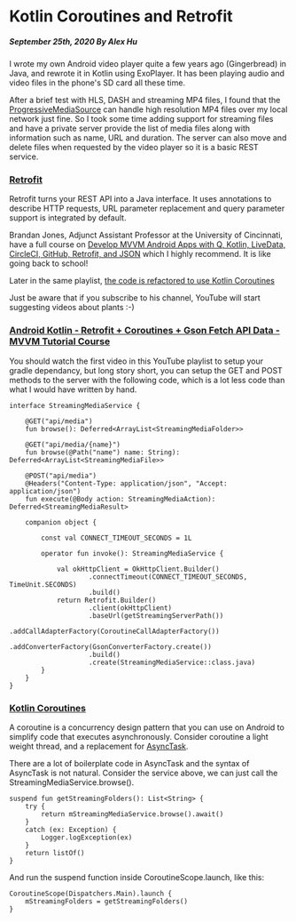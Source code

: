 # Kotlin Coroutines and Retrofit
##### September 25th, 2020 By Alex Hu

I wrote my own Android video player quite a few years ago (Gingerbread) in Java, and rewrote it in Kotlin using ExoPlayer.
It has been playing audio and video files in the phone's SD card all these time.

After a brief test with HLS, DASH and streaming MP4 files, I found that the [ProgressiveMediaSource](https://exoplayer.dev/progressive.html)
can handle high resolution MP4 files over my local network just fine. So I took some time adding support for streaming files
and have a private server provide the list of media files along with information such as name, URL and duration.
The server can also move and delete files when requested by the video player so it is a basic REST service.



### [Retrofit](https://androidpedia.net/en/tutorial/1132/retrofit2)

Retrofit turns your REST API into a Java interface. It uses annotations to describe HTTP requests, URL parameter replacement and
query parameter support is integrated by default.

Brandan Jones, Adjunct Assistant Professor at the University of Cincinnati, have a full course on
[Develop MVVM Android Apps with Q, Kotlin, LiveData, CircleCI, GitHub, Retrofit, and JSON](https://www.youtube.com/watch?v=OtZbZGfa4jk&list=PL73qvSDlAVVgRp1aUnPHO0P1nzU1HPj0-) which I highly recommend. It is like going back to school!

Later in the same playlist, [the code is refactored to use Kotlin Coroutines](https://www.youtube.com/watch?v=Yq0mXsk2teM&list=PL73qvSDlAVVgRp1aUnPHO0P1nzU1HPj0-&index=69)

Just be aware that if you subscribe to his channel, YouTube will start suggesting videos about plants :-)

### [Android Kotlin - Retrofit + Coroutines + Gson Fetch API Data - MVVM Tutorial Course](https://www.youtube.com/watch?v=RSYTn-O3r34&list=PLB6lc7nQ1n4jTLDyU2muTBo8xk0dg0D_w&index=2O3r34)

You should watch the first video in this YouTube playlist to setup your gradle dependancy, but long story short, you can setup
the GET and POST methods to the server with the following code, which is a lot less code than what I would have written by hand.

```
interface StreamingMediaService {

    @GET("api/media")
    fun browse(): Deferred<ArrayList<StreamingMediaFolder>>

    @GET("api/media/{name}")
    fun browse(@Path("name") name: String): Deferred<ArrayList<StreamingMediaFile>>

    @POST("api/media")
    @Headers("Content-Type: application/json", "Accept: application/json")
    fun execute(@Body action: StreamingMediaAction): Deferred<StreamingMediaResult>

    companion object {

        const val CONNECT_TIMEOUT_SECONDS = 1L

        operator fun invoke(): StreamingMediaService {

            val okHttpClient = OkHttpClient.Builder()
                    .connectTimeout(CONNECT_TIMEOUT_SECONDS, TimeUnit.SECONDS)
                    .build()
            return Retrofit.Builder()
                    .client(okHttpClient)
                    .baseUrl(getStreamingServerPath())
                    .addCallAdapterFactory(CoroutineCallAdapterFactory())
                    .addConverterFactory(GsonConverterFactory.create())
                    .build()
                    .create(StreamingMediaService::class.java)
        }
    }
}
```

### [Kotlin Coroutines](https://www.youtube.com/watch?v=BOHK_w09pVA)

A coroutine is a concurrency design pattern that you can use on Android to simplify code that executes asynchronously.
Consider coroutine a light weight thread, and a replacement for [AsyncTask](https://developer.android.com/reference/android/os/AsyncTask).

There are a lot of boilerplate code in AsyncTask and the syntax of AsyncTask is not natural. Consider the service above, we can
just call the StreamingMediaService.browse().

```
suspend fun getStreamingFolders(): List<String> {
    try {
        return mStreamingMediaService.browse().await()
    }
    catch (ex: Exception) {
        Logger.logException(ex)
    }
    return listOf()
}
```
And run the suspend function inside CoroutineScope.launch, like this:
```
CoroutineScope(Dispatchers.Main).launch {
    mStreamingFolders = getStreamingFolders()
}

```
